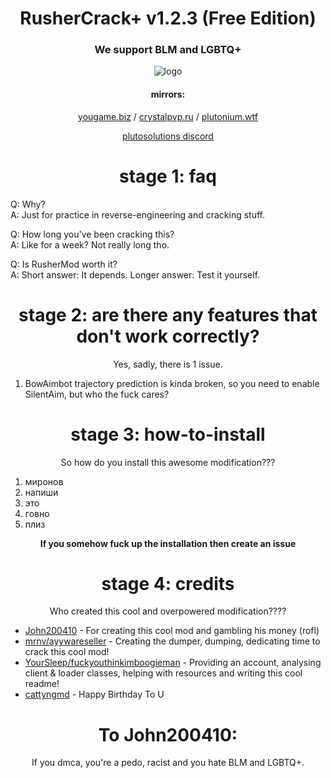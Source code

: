 <div align="center">

# RusherCrack+ v1.2.3 (Free Edition)

### We support BLM and LGBTQ+
![logo](https://i.imgur.com/OtOqAXp.png)
#### mirrors:

[yougame.biz](https://yougame.biz/) / [crystalpvp.ru](https://crystalpvp.ru/rusherhack) / [plutonium.wtf](https://plutonium.wtf/)

[plutosolutions discord](https://discord.gg/88PkcSWeKh)

# stage 1: faq

</div>

Q: Why? <br>
A: Just for practice in reverse-engineering and cracking stuff.

Q: How long you've been cracking this? <br>
A: Like for a week? Not really long tho.

Q: Is RusherMod worth it? <br>
A: Short answer: It depends. Longer answer: Test it yourself.

<div align="center">

# stage 2: are there any features that don't work correctly?

Yes, sadly, there is 1 issue.

</div>

1. BowAimbot trajectory prediction is kinda broken, so you need to enable SilentAim, but who the fuck cares?

<div align="center">

# stage 3: how-to-install

So how do you install this awesome modification???

</div>

1. миронов
2. напиши
3. это
4. говно
5. плиз

<div align="center">

**If you somehow fuck up the installation then create an issue**

# stage 4: credits

Who created this cool and overpowered modification????

</div>

+ [John200410](https://github.com/John200410) - For creating this cool mod and gambling his money (rofl)
+ [mrnv/ayywareseller](https://github.com/mr-nv) - Creating the dumper, dumping, dedicating time to crack this cool mod!
+ [YourSleep/fuckyouthinkimboogieman](https://github.com/fuckyouthinkimboogieman) - Providing an account, analysing client & loader classes, helping with resources and writing this cool readme!
+ [cattyngmd](https://github.com/cattyngmd) - Happy Birthday To U

<div align="center">

# To John200410:

If you dmca, you're a pedo, racist and you hate BLM and LGBTQ+.

</div>
